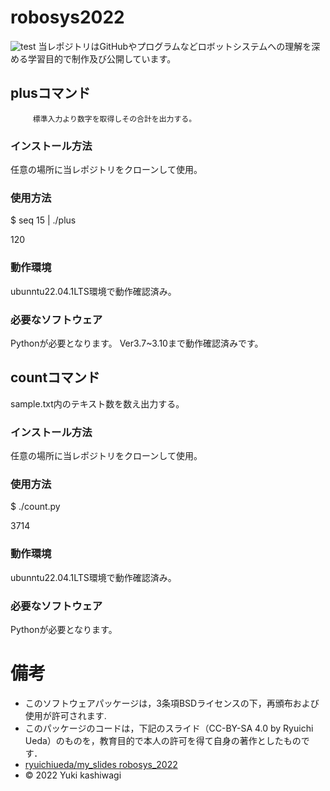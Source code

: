 # robosys2022
![test](https://github.com/kashwagi/robosys2022/actions/workflows/test.yml/badge.svg)
当レポジトリはGitHubやプログラムなどロボットシステムへの理解を深める学習目的で制作及び公開しています。

## plusコマンド
         標準入力より数字を取得しその合計を出力する。
### インストール方法
 任意の場所に当レポジトリをクローンして使用。
### 使用方法
  $ seq 15 | ./plus

  120
### 動作環境
 ubunntu22.04.1LTS環境で動作確認済み。
### 必要なソフトウェア
 Pythonが必要となります。  Ver3.7~3.10まで動作確認済みです。

## countコマンド
 sample.txt内のテキスト数を数え出力する。
### インストール方法
 任意の場所に当レポジトリをクローンして使用。
### 使用方法
  $ ./count.py

  3714
### 動作環境
 ubunntu22.04.1LTS環境で動作確認済み。
### 必要なソフトウェア
 Pythonが必要となります。  
# 備考
  * このソフトウェアパッケージは，3条項BSDライセンスの下，再頒布および使用が許可されます.
  * このパッケージのコードは，下記のスライド（CC-BY-SA 4.0 by Ryuichi Ueda）のものを，教育目的で本人の許可を得て自身の著作としたものです．
  * [ryuichiueda/my_slides robosys_2022](https://github.com/ryuichiueda/my_slides/tree/master/robosys_2022)
  * © 2022 Yuki kashiwagi
